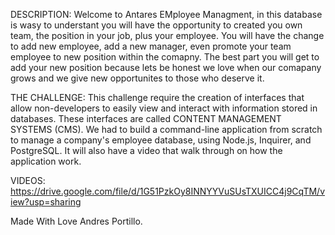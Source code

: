 DESCRIPTION: Welcome to Antares EMployee Managment, in this database is wasy to understant you will have the opportunity to created you own team, the position in your job, plus your employee. You will have the change to add new employee, add a new manager, even promote your team employee to new position within the comapny. The best part you will get to add your new position because lets be honest we love when our comapany grows and we give new opportunites to those who deserve it.

THE CHALLENGE: This challenge require the creation of interfaces that allow non-developers to easily view and interact with information stored in databases. These interfaces are called CONTENT MANAGEMENT SYSTEMS (CMS). We had to build a command-line application from scratch to manage a company's employee database, using Node.js, Inquirer, and PostgreSQL. It will also have a video that walk through on how the application work.

VIDEOS:
https://drive.google.com/file/d/1G51PzkOy8INNYYVuSUsTXUICC4j9CqTM/view?usp=sharing

Made With Love Andres Portillo.
